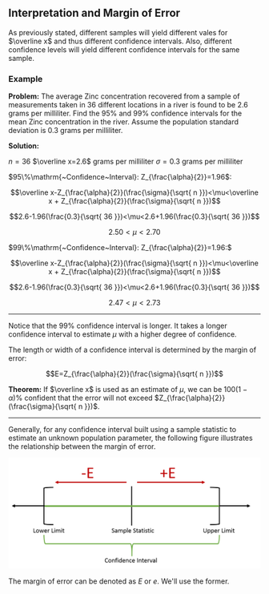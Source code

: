 ## Interpretation and Margin of Error

As previously stated, different samples will yield different vales for $\overline x$ and thus different confidence intervals. Also, different confidence levels will yield different confidence intervals for the same sample.

### Example

**Problem:** The average Zinc concentration recovered from a sample of measurements taken in 36 different locations in a river is found to be 2.6 grams per milliliter. Find the $95\%$ and $99\%$ confidence intervals for the mean Zinc concentration in the river. Assume the population standard deviation is 0.3 grams per milliliter.

**Solution:** 

$n=36$
$\overline x=2.6$ grams per milliliter
$\sigma=0.3$ grams per milliliter

$95\%\mathrm{~Confidence~Interval}: Z_{\frac{\alpha}{2}}=1.96$:

$$\overline x-Z_{\frac{\alpha}{2}}(\frac{\sigma}{\sqrt{ n }})<\mu<\overline x + Z_{\frac{\alpha}{2}}(\frac{\sigma}{\sqrt{ n }})$$

$$2.6-1.96(\frac{0.3}{\sqrt{ 36 }})<\mu<2.6+1.96(\frac{0.3}{\sqrt{ 36 }})$$

$$2.50<\mu<2.70$$

$99\%\mathrm{~Confidence~Interval}: Z_{\frac{\alpha}{2}}=1.96:$

$$\overline x-Z_{\frac{\alpha}{2}}(\frac{\sigma}{\sqrt{ n }})<\mu<\overline x + Z_{\frac{\alpha}{2}}(\frac{\sigma}{\sqrt{ n }})$$

$$2.6-1.96(\frac{0.3}{\sqrt{ 36 }})<\mu<2.6+1.96(\frac{0.3}{\sqrt{ 36 }})$$

$$2.47<\mu<2.73$$

- - -

Notice that the $99\%$ confidence interval is longer. It takes a longer confidence interval to estimate $\mu$ with a higher degree of confidence.

The length or width of a confidence interval is determined by the margin of error:

$$E=Z_{\frac{\alpha}{2}}(\frac{\sigma}{\sqrt{ n }})$$

**Theorem:** If $\overline x$ is used as an estimate of $\mu$, we can be $100(1-\alpha)\%$ confident that the error will not exceed $Z_{\frac{\alpha}{2}}(\frac{\sigma}{\sqrt{ n }})$.

- - -

Generally, for any confidence interval built using a sample statistic to estimate an unknown population parameter, the following figure illustrates the relationship between the margin of error.

![](./Resources/sample_statistic_margin_of_error.png)

The margin of error can be denoted as $E$ or $e$. We'll use the former.